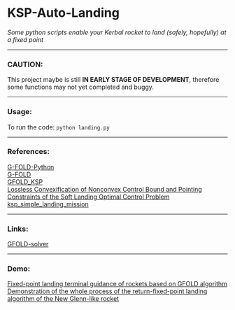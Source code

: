 # KSP-Auto-Landing
*Some python scripts enable your Kerbal rocket to land (safely, hopefully) at a fixed point*

---

### CAUTION: 
This project maybe is still **IN EARLY STAGE OF DEVELOPMENT**, therefore some functions may not yet completed and buggy.

---

### Usage:
To run the code:
`python landing.py`

---

### References:
[G-FOLD-Python](https://github.com/jonnyhyman/G-FOLD-Python)  
[G-FOLD](https://github.com/Wrg1t/G-FOLD)  
[GFOLD_KSP](https://github.com/xdedss/GFOLD_KSP)  
[Lossless Convexification of Nonconvex Control Bound and Pointing Constraints of the Soft Landing Optimal Control Problem](http://www.larsblackmore.com/iee_tcst13.pdf)  
[ksp_simple_landing_mission](https://github.com/laishere/ksp_simple_landing_mission)

---

### Links:
[GFOLD-solver](https://github.com/ZCM8848/GFOLD-solver)

---

### Demo:
[Fixed-point landing terminal guidance of rockets based on GFOLD algorithm](https://www.bilibili.com/video/BV1M6gNe7ECU)  
[Demonstration of the whole process of the return-fixed-point landing algorithm of the New Glenn-like rocket](https://www.bilibili.com/video/BV1oXYDeLE3L/)